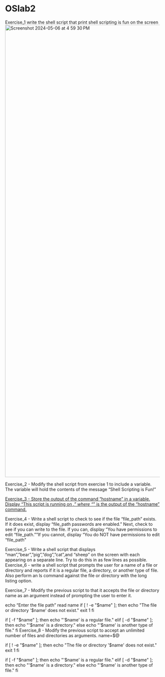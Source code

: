 # OSlab2
Exercise_1 write the shell script that print shell scripting is fun on the screen
<img width="1470" alt="Screenshot 2024-05-06 at 4 59 30 PM" src="https://github.com/BHAGATBHAGYASHREE/OSlab2/assets/142775493/ccd326e0-ccbe-4e11-ab5d-eb1016a521f2">

Exercise_2 - Modify the shell script from exercise 1 to include a variable. The variable will hold the contents of the message “Shell Scripting is Fun!”

[Exercise_3 - Store the output of the command “hostname” in a variable. Display “This script is running on _.” where “_” is the output of the “hostname” command.](https://github.com/BHAGATBHAGYASHREE/OSlab2/blob/main/hostdemo.sh)

Exercise_4 - Write a shell script to check to see if the file “file_path” exists. If it does exist, display “file_path passwords are enabled.” Next, check to see if you can write to the file. If you can, display “You have permissions to edit “file_path.””If you cannot, display “You do NOT have permissions to edit “file_path"

Exercise_5 - Write a shell script that displays “man”,”bear”,”pig”,”dog”,”cat”,and “sheep” on the screen with each appearing on a separate line. Try to do this in as few lines as possible.
Exercise_6 - write a shell script that prompts the user for a name of a file or directory and reports if it is a regular file, a directory, or another type of file. Also perform an ls command against the file or directory with the long listing option.

Exercise_7 - Modify the previous script to that it accepts the file or directory name as an argument instead of prompting the user to enter it.

echo “Enter the file path”
read name
if [ ! -e "$name" ]; then
    echo "The file or directory '$name' does not exist."
    exit 1
fi


if [ -f "$name" ]; then
    echo "'$name' is a regular file."
elif [ -d "$name" ]; then
    echo "'$name' is a directory."
else
    echo "'$name' is another type of file."
fi
Exercise_8 - Modify the previous script to accept an unlimited number of files and directories as arguments.
name=$@

if [ ! -e "$name" ]; then
    echo "The file or directory '$name' does not exist."
    exit 1
fi


if [ -f "$name" ]; then
    echo "'$name' is a regular file."
elif [ -d "$name" ]; then
    echo "'$name' is a directory."
else
    echo "'$name' is another type of file."
fi


